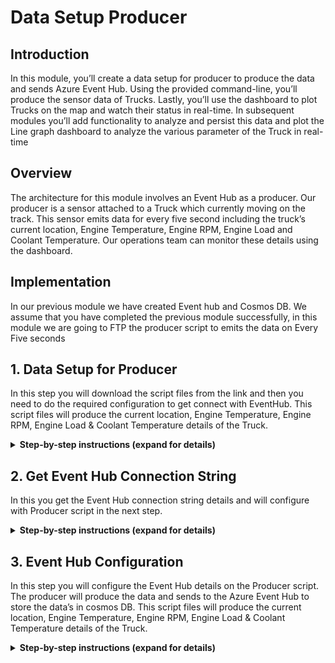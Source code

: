 
# Data Setup Producer

## Introduction

In this module, you’ll create a data setup for producer to  produce the data and sends Azure Event Hub. Using the provided command-line, you’ll produce the sensor data of Trucks. Lastly, you’ll use the dashboard to plot Trucks on the map and watch their status in real-time. In subsequent modules you’ll add functionality to analyze and persist this data and plot the Line graph dashboard to analyze the various parameter of the Truck in real-time

## Overview

The architecture for this module involves an Event Hub as a producer. Our producer is a sensor attached to a Truck which currently moving on the track. This sensor emits data for every five second including the truck’s current location, Engine Temperature, Engine RPM, Engine Load and Coolant Temperature. Our operations team can monitor these details using the dashboard.


## Implementation

In our previous module we have created Event hub and Cosmos DB. We assume that you have completed the previous module successfully, in this module we are going to FTP the producer script to emits the data on Every Five seconds
  
## 1. Data Setup for Producer

In this step you will download the script files from the link and then you need to do the required configuration to get connect with EventHub. This script files will produce the current location, Engine Temperature, Engine RPM, Engine Load & Coolant Temperature details of the Truck.

<details>
<summary><strong>Step-by-step instructions (expand for details)</strong></summary><p>
 
 1. Click the [link](https://github.com/iyyappan16/Azure_HereMap/blob/master/Data_Setup_Producer/Producer.zip) and download the zip file (Producer.zip) and extract it to your local machine.

	
1. Open Azure Portal home page, by signing in to your registered account

	![HERE Maps & Location Services Data Streams](Producer/1.png)

1. Click on **Cloud shell** to open the Azure PowerShell command-line.

1. Let’s it open the PowerShell command-line it may take few seconds to open up

	![HERE Maps & Location Services Data Streams](Producer/2.png)
	
1. Ensure that the command-line interface indicates its PowerShell, by default it will be in the Azure directory. We need to set location to execute our Producer script. Execute the below command to set location

                >Set-Location $home 
	
		
6. It changes the directory and it set’s the home location of the user profile

	
1. In menu tab click on Upload/Download files icon then click on upload to upload our zip file 

	![HERE Maps & Location Services Data Streams Pricing Page](Producer/3.png)
	
1. Browse to the directory where you saved the Zip file locally which you have downloaded in step-1. Choose the file and Upload.

	![HERE Maps & Location Services Data Streams Pricing Page](Producer/4.png)
	
1. Once the upload is completed successfully. The you need to extract the file, for extracting it  use the below command

	            >Expand-Archive “Producer.zip”
         
        
      ![HERE Maps & Location Services Data Streams Pricing Page](Producer/5.png)
  
1. It may take few seconds to extract, after successful extraction you can verify the file by using the below command. 

              >ls
              
1. It lists the directories available in the current directory. so, you can find the unzipped/ extracted **Producer** folder. 
  
</p></details>



## 2. Get Event Hub Connection String

In this you get the Event Hub connection string details and will configure with Producer script in the next step. 

<details>
<summary><strong>Step-by-step instructions (expand for details)</strong></summary><p>
 
1. Open Azure portal in the New tab by signing in to your registered account

1. Select **All services** on the left navigational menu.


1. Select **Event Hubs** in the **Analytics** section.

1. In the list of event hubs, select your event hub.
	
	
1. On the **Event Hubs Namespace** page, select **Shared Access Policies** on the left menu.

	![HERE Maps & Location Services Data Streams Pricing Page](Producer/6.png)
		
6. Select a **shared access policy** in the list of policies. The default one is named: **RootManageSharedAccessPolicy**. You can add a policy with appropriate permissions (read, write), and use that policy.


	![HERE Maps & Location Services Data Streams Pricing Page](Producer/7.png)
	
	
1. Select the **copy** button next to the **Connection string-primary key** field. Copy this key to use in the upcoming step

	![HERE Maps & Location Services Data Streams Pricing Page](Producer/8.png)
	
  
</p></details>


## 3. Event Hub Configuration

In this step you will configure the Event Hub details on the Producer script. The producer will produce the data and sends to the Azure Event Hub to store the data’s in cosmos DB. This script files will produce the current location, Engine Temperature, Engine RPM, Engine Load & Coolant Temperature details of the Truck. 

<details>
<summary><strong>Step-by-step instructions (expand for details)</strong></summary><p>
 
1. Go back to the old window Azure Cloud shell command line

1. Navigate to the Producer directory by executing the below command

		>cd Producer

1. In menu tab click on Open editor icon, it opens the VS code text editor online

	![HERE Maps & Location Services Data Streams Pricing Page](Producer/9.png)

1. In the text editor left panel select the **Producer** folder under this find & open **index.js**

	![HERE Maps & Location Services Data Streams Pricing Page](Producer/10.png)
	
	
1. In index.js Find the variable **EVENTHUB_CONNECTION_STRING**  and replace the Eventhub connection string value which you copied in the previous Step. 

		
6. Find the variable **HERE_APP_ID** & **HERE_APP_CODE**, and replace the HERE credentials which you created in the previous module
	
	
1. After making the changes, click on more tab to save the file. Click on more tab on the right corner, click **save** to save the file. Then click on close editor to close the window.

	![HERE Maps & Location Services Data Streams Pricing Page](Producer/11.png)
	
		
1. Now back in to PowerShell execute the below command to validate the producer script. You can see the data’s emitting by the Trucks. By default, it produces five trucks data.

		>node index.js	
	
	![HERE Maps & Location Services Data Streams Pricing Page](Producer/12.png)
	
	
1. You can run up to 10 Trucks to emit data. You can mention the number of trucks should run at a time by mentioning in the command line. You can mention from 1 to 10.

	![HERE Maps & Location Services Data Streams Pricing Page](Producer/13.png)
	  
</p></details>









